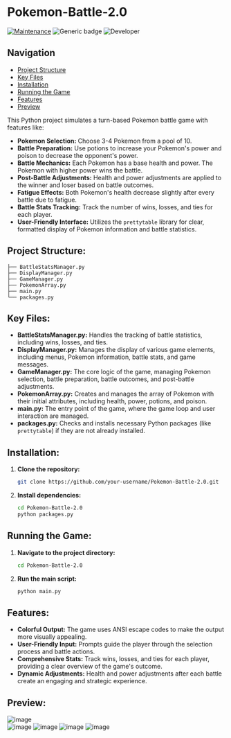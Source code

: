 # Pokemon-Battle-2.0

[![Maintenance](https://img.shields.io/badge/Maintained%3F-Yes-green.svg)](https://GitHub.com/Naereen/StrapDown.js/graphs/commit-activity)
![Generic badge](https://img.shields.io/badge/Development%3f-Complete-blue.svg)
![Developer](https://img.shields.io/badge/Developer-Ellisia-pink)

## Navigation

* [Project Structure](#Project-Structure)
* [Key Files](#Key-Files)
* [Installation](#Installation)
* [Running the Game](#Running-the-Game)
* [Features](#Features)
* [Preview](#Preview) 

This Python project simulates a turn-based Pokemon battle game with features like:

- **Pokemon Selection:** Choose 3-4 Pokemon from a pool of 10.
- **Battle Preparation:** Use potions to increase your Pokemon's power and poison to decrease the opponent's power.
- **Battle Mechanics:** Each Pokemon has a base health and power. The Pokemon with higher power wins the battle.
- **Post-Battle Adjustments:**  Health and power adjustments are applied to the winner and loser based on battle outcomes.
- **Fatigue Effects:**  Both Pokemon's health decrease slightly after every battle due to fatigue.
- **Battle Stats Tracking:**  Track the number of wins, losses, and ties for each player.
- **User-Friendly Interface:**  Utilizes the `prettytable` library for clear, formatted display of Pokemon information and battle statistics.


## Project Structure:

```
├── BattleStatsManager.py
├── DisplayManager.py
├── GameManager.py
├── PokemonArray.py
├── main.py
└── packages.py
```

## Key Files:

- **BattleStatsManager.py:**  Handles the tracking of battle statistics, including wins, losses, and ties.
- **DisplayManager.py:**  Manages the display of various game elements, including menus, Pokemon information, battle stats, and game messages.
- **GameManager.py:**  The core logic of the game, managing Pokemon selection, battle preparation, battle outcomes, and post-battle adjustments.
- **PokemonArray.py:**  Creates and manages the array of Pokemon with their initial attributes, including health, power, potions, and poison.
- **main.py:**  The entry point of the game, where the game loop and user interaction are managed.
- **packages.py:**  Checks and installs necessary Python packages (like `prettytable`) if they are not already installed.

## Installation:

1. **Clone the repository:**
   ```bash
   git clone https://github.com/your-username/Pokemon-Battle-2.0.git
   ```
2. **Install dependencies:**
   ```bash
   cd Pokemon-Battle-2.0
   python packages.py
   ```

## Running the Game:

1. **Navigate to the project directory:**
   ```bash
   cd Pokemon-Battle-2.0
   ```
2. **Run the main script:**
   ```bash
   python main.py
   ```

## Features:

- **Colorful Output:**  The game uses ANSI escape codes to make the output more visually appealing.
- **User-Friendly Input:**  Prompts guide the player through the selection process and battle actions.
- **Comprehensive Stats:**  Track wins, losses, and ties for each player, providing a clear overview of the game's outcome.
- **Dynamic Adjustments:**  Health and power adjustments after each battle create an engaging and strategic experience.

## Preview:
![image](https://github.com/user-attachments/assets/f2c2a139-9686-4e5b-a391-d2a5696e6646)<br>
![image](https://github.com/user-attachments/assets/ea60e063-3742-4b1c-890d-fa7ba063c7a9)
![image](https://github.com/user-attachments/assets/e3fb341a-aa54-4b17-a04d-2ae4ee2b050a)
![image](https://github.com/user-attachments/assets/0ac59fab-3e37-4c4e-885f-20ba3fde2bdf)
![image](https://github.com/user-attachments/assets/f98ab8f9-79b3-4aeb-bc7b-80902576bc0b)
